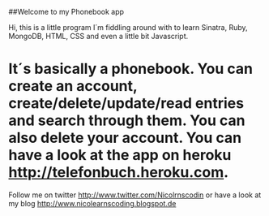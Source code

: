 ##Welcome to my Phonebook app


Hi, this is a little program I´m fiddling around with to learn Sinatra, Ruby, MongoDB, HTML, CSS and even a little bit Javascript.

It´s basically a phonebook. You can create an account, create/delete/update/read entries and search through them. You can also delete your account. You can have a look at the app on heroku http://telefonbuch.heroku.com.
===
Follow me on twitter http://www.twitter.com/Nicolrnscodin or have a look at my blog http://www.nicolearnscoding.blogspot.de
